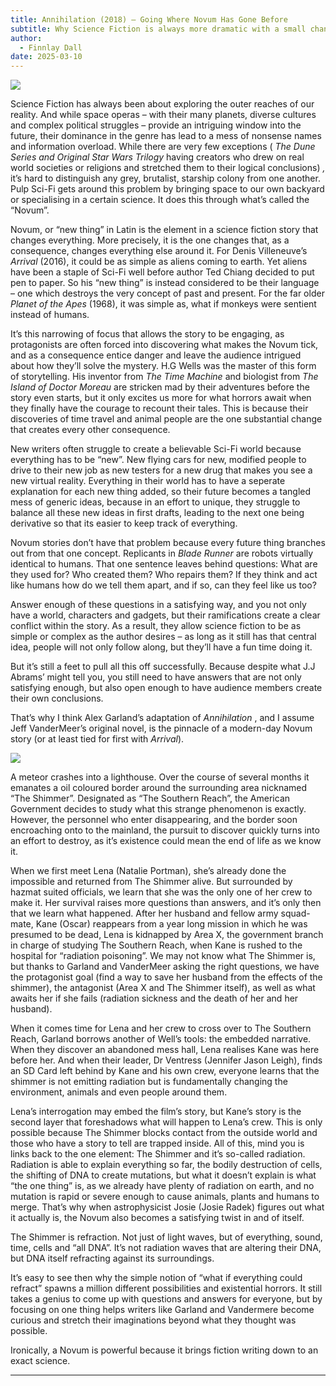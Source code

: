 ```yaml
---
title: Annihilation (2018) – Going Where Novum Has Gone Before
subtitle: Why Science Fiction is always more dramatic with a small change rather than a big one.
author:
  - Finnlay Dall
date: 2025-03-10
---
```

[![](https://substackcdn.com/image/fetch/w_1456,c_limit,f_auto,q_auto:good,fl_progressive:steep/https%3A%2F%2Fsubstack-post-media.s3.amazonaws.com%2Fpublic%2Fimages%2F42082e7a-79a4-478f-83b9-c164bc34a44c_3840x2160.jpeg)](https://substackcdn.com/image/fetch/f_auto,q_auto:good,fl_progressive:steep/https%3A%2F%2Fsubstack-post-media.s3.amazonaws.com%2Fpublic%2Fimages%2F42082e7a-79a4-478f-83b9-c164bc34a44c_3840x2160.jpeg)

Science Fiction has always been about exploring the outer reaches of our reality. And while space operas – with their many planets, diverse cultures and complex political struggles – provide an intriguing window into the future, their dominance in the genre has lead to a mess of nonsense names and information overload. While there are very few exceptions ( _The Dune Series and Original Star Wars Trilogy_ having creators who drew on real world societies or religions and stretched them to their logical conclusions) _,_ it’s hard to distinguish any grey, brutalist, starship colony from one another. Pulp Sci-Fi gets around this problem by bringing space to our own backyard or specialising in a certain science. It does this through what’s called the “Novum”.

Novum, or “new thing” in Latin is the element in a science fiction story that changes everything. More precisely, it is the one changes that, as a consequence, changes everything else around it. For Denis Villeneuve’s _Arrival_ (2016), it could be as simple as aliens coming to earth. Yet aliens have been a staple of Sci-Fi well before author Ted Chiang decided to put pen to paper. So his “new thing” is instead considered to be their language – one which destroys the very concept of past and present. For the far older _Planet of the Apes_ (1968), it was simple as, what if monkeys were sentient instead of humans.

It’s this narrowing of focus that allows the story to be engaging, as protagonists are often forced into discovering what makes the Novum tick, and as a consequence entice danger and leave the audience intrigued about how they’ll solve the mystery. H.G Wells was the master of this form of storytelling. His inventor from _The Time Machine_ and biologist from _The Island of Doctor Moreau_ are stricken mad by their adventures before the story even starts, but it only excites us more for what horrors await when they finally have the courage to recount their tales. This is because their discoveries of time travel and animal people are the one substantial change that creates every other consequence.

New writers often struggle to create a believable Sci-Fi world because everything has to be “new”. New flying cars for new, modified people to drive to their new job as new testers for a new drug that makes you see a new virtual reality. Everything in their world has to have a seperate explanation for each new thing added, so their future becomes a tangled mess of generic ideas, because in an effort to unique, they struggle to balance all these new ideas in first drafts, leading to the next one being derivative so that its easier to keep track of everything.

Novum stories don’t have that problem because every future thing branches out from that one concept. Replicants in _Blade Runner_ are robots virtually identical to humans. That one sentence leaves behind questions: What are they used for? Who created them? Who repairs them? If they think and act like humans how do we tell them apart, and if so, can they feel like us too?

Answer enough of these questions in a satisfying way, and you not only have a world, characters and gadgets, but their ramifications create a clear conflict within the story. As a result, they allow science fiction to be as simple or complex as the author desires – as long as it still has that central idea, people will not only follow along, but they’ll have a fun time doing it.

But it’s still a feet to pull all this off successfully. Because despite what J.J Abrams’ might tell you, you still need to have answers that are not only satisfying enough, but also open enough to have audience members create their own conclusions.

That’s why I think Alex Garland’s adaptation of _Annihilation_ , and I assume Jeff VanderMeer’s original novel, is the pinnacle of a modern-day Novum story (or at least tied for first with _Arrival_).

[![](https://substackcdn.com/image/fetch/w_1456,c_limit,f_auto,q_auto:good,fl_progressive:steep/https%3A%2F%2Fsubstack-post-media.s3.amazonaws.com%2Fpublic%2Fimages%2Fd3b7312a-f27f-4ca7-b3af-92f670da945d_3840x2160.jpeg)](https://substackcdn.com/image/fetch/f_auto,q_auto:good,fl_progressive:steep/https%3A%2F%2Fsubstack-post-media.s3.amazonaws.com%2Fpublic%2Fimages%2Fd3b7312a-f27f-4ca7-b3af-92f670da945d_3840x2160.jpeg)

A meteor crashes into a lighthouse. Over the course of several months it emanates a oil coloured border around the surrounding area nicknamed “The Shimmer”. Designated as “The Southern Reach”, the American Government decides to study what this strange phenomenon is exactly. However, the personnel who enter disappearing, and the border soon encroaching onto to the mainland, the pursuit to discover quickly turns into an effort to destroy, as it’s existence could mean the end of life as we know it.

When we first meet Lena (Natalie Portman), she’s already done the impossible and returned from The Shimmer alive. But surrounded by hazmat suited officials, we learn that she was the only one of her crew to make it. Her survival raises more questions than answers, and it’s only then that we learn what happened. After her husband and fellow army squad-mate, Kane (Oscar) reappears from a year long mission in which he was presumed to be dead, Lena is kidnapped by Area X, the government branch in charge of studying The Southern Reach, when Kane is rushed to the hospital for “radiation poisoning”. We may not know what The Shimmer is, but thanks to Garland and VanderMeer asking the right questions, we have the protagonist goal (find a way to save her husband from the effects of the shimmer), the antagonist (Area X and The Shimmer itself), as well as what awaits her if she fails (radiation sickness and the death of her and her husband).

When it comes time for Lena and her crew to cross over to The Southern Reach, Garland borrows another of Well’s tools: the embedded narrative. When they discover an abandoned mess hall, Lena realises Kane was here before her. And when their leader, Dr Ventress (Jennifer Jason Leigh), finds an SD Card left behind by Kane and his own crew, everyone learns that the shimmer is not emitting radiation but is fundamentally changing the environment, animals and even people around them. 

Lena’s interrogation may embed the film’s story, but Kane’s story is the second layer that foreshadows what will happen to Lena’s crew. This is only possible because The Shimmer blocks contact from the outside world and those who have a story to tell are trapped inside. All of this, mind you is links back to the one element: The Shimmer and it’s so-called radiation. Radiation is able to explain everything so far, the bodily destruction of cells, the shifting of DNA to create mutations, but what it doesn’t explain is what “the one thing” is, as we already have plenty of radiation on earth, and no mutation is rapid or severe enough to cause animals, plants and humans to merge. That’s why when astrophysicist Josie (Josie Radek) figures out what it actually is, the Novum also becomes a satisfying twist in and of itself.

The Shimmer is refraction. Not just of light waves, but of everything, sound, time, cells and “all DNA”. It’s not radiation waves that are altering their DNA, but DNA itself refracting against its surroundings.

It’s easy to see then why the simple notion of “what if everything could refract” spawns a million different possibilities and existential horrors. It still takes a genius to come up with questions and answers for everyone, but by focusing on one thing helps writers like Garland and Vandermere become curious and stretch their imaginations beyond what they thought was possible. 

Ironically, a Novum is powerful because it brings fiction writing down to an exact science.

* * *
